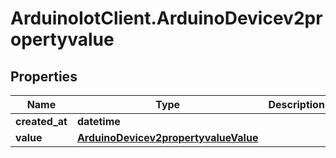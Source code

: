 # ArduinoIotClient.ArduinoDevicev2propertyvalue

## Properties

Name | Type | Description | Notes
------------ | ------------- | ------------- | -------------
**created_at** | **datetime** |  | [optional] 
**value** | [**ArduinoDevicev2propertyvalueValue**](ArduinoDevicev2propertyvalueValue.md) |  | [optional] 


